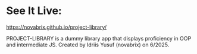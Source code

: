 # See It Live:
https://novabrix.github.io/project-library/ 

PROJECT-LIBRARY is a dummy library app that displays proficiency in OOP and intermediate JS. Created by Idriis Yusuf (novabrix) on 6/2025.
